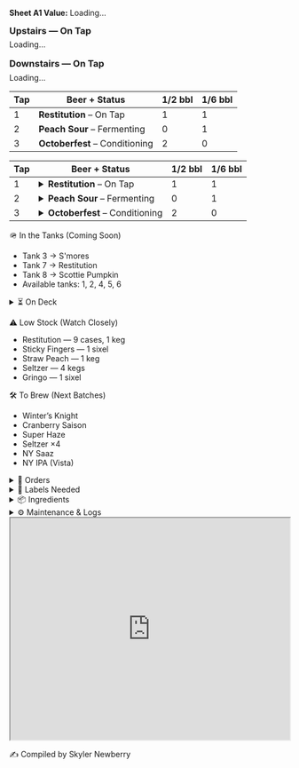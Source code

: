 
<strong>Sheet A1 Value:</strong>
<span id="sheet-value">Loading…</span>

<script>
  async function updateFromSheet() {
    // your published CSV link
    const url = "https://docs.google.com/spreadsheets/d/e/2PACX-1vTn3XrnFcps7_xm4HBCDfHCss0DB0Wwd5DRlXGxvE4hk9Nc_Hw8-6HuB6LS7p09BlOP44FhL_ByR1kQ/pub?output=csv";

    try {
      const res = await fetch(url, { cache: "no-cache" });
      const text = await res.text();

      // split by newlines and commas
      const rows = text.trim().split(/\r?\n/).map(r => r.split(","));

      // A1 = row 0, column 0
      const value = rows[0]?.[0] || "(empty)";

      document.getElementById("sheet-value").textContent = value;
    } catch (err) {
      console.error("Fetch error:", err);
      document.getElementById("sheet-value").textContent = "—";
    }
  }

  updateFromSheet();
  // Optional: auto-refresh every 10 minutes
  // setInterval(updateFromSheet, 10 * 60 * 1000);
</script>

<!-- === LIVE BEER TABLES (Upstairs / Downstairs) === -->
<div id="beer-upstairs">
  <h3>Upstairs — On Tap</h3>
  <div id="upstairs-table">Loading…</div>
</div>

<div id="beer-downstairs" style="margin-top:1rem;">
  <h3>Downstairs — On Tap</h3>
  <div id="downstairs-table">Loading…</div>
</div>

<style>
  /* Optional light styling (kept tiny & inline) */
  #beer-upstairs h3, #beer-downstairs h3 { margin: 0.2rem 0 0.4rem; }
  .beer-table { width: 100%; border-collapse: collapse; }
  .beer-table th, .beer-table td { border: 1px solid #ddd; padding: 6px 8px; }
  .beer-table th { background: #f5f3ee; text-align: left; }
  .beer-note { color:#555; font-style:italic; font-size:0.92em; }
</style>

<script>
  // 1) Your published CSV URL (the one you gave me)
  const CSV_URL = "https://docs.google.com/spreadsheets/d/e/2PACX-1vTn3XrnFcps7_xm4HBCDfHCss0DB0Wwd5DRlXGxvE4hk9Nc_Hw8-6HuB6LS7p09BlOP44FhL_ByR1kQ/pub?output=csv";

  // 2) Which column names in the sheet mean “location”? (any one match will do)
  const LOCATION_HEADERS = ["Location", "Area", "Floor", "Room", "Section"];

  // 3) Expected column names for the table. We’ll try to map flexibly.
  const CAND_TAP     = ["Tap", "#", "Tap #"];
  const CAND_BEER    = ["Beer", "Beer Name", "Name", "Beer + Status", "Beer/Status"];
  const CAND_STATUS  = ["Status", "State"]; // optional (we’ll combine Beer + Status if separate)
  const CAND_HALF    = ["1/2", "Half", "1/2 bbl", "Half bbl", "Half Barrel", "Half_BBL"];
  const CAND_SIXTH   = ["1/6", "Sixth", "1/6 bbl", "Sixth bbl", "Sixth Barrel", "Sixth_BBL"];
  const CAND_NOTES   = ["Notes", "Note", "Comments", "Comment"]; // optional

  // Utility: robust CSV parser (handles quotes and commas)
  function parseCSV(text) {
    const rows = [];
    let i = 0, field = '', row = [], inQuotes = false;
    while (i < text.length) {
      const c = text[i];
      if (inQuotes) {
        if (c === '"') {
          if (text[i+1] === '"') { field += '"'; i++; } // escaped quote
          else { inQuotes = false; }
        } else field += c;
      } else {
        if (c === '"') inQuotes = true;
        else if (c === ',') { row.push(field); field = ''; }
        else if (c === '\n' || c === '\r') {
          if (c === '\r' && text[i+1] === '\n') i++;
          row.push(field); field = '';
          if (row.length > 1 || row[0] !== '') rows.push(row);
          row = [];
        } else field += c;
      }
      i++;
    }
    // last field
    if (field.length || row.length) { row.push(field); rows.push(row); }
    return rows;
  }

  // Case-insensitive header index lookup with candidate lists
  function findIndex(headerRow, candidates) {
    const lower = headerRow.map(h => (h || "").trim().toLowerCase());
    for (const cand of candidates) {
      const idx = lower.indexOf(cand.toLowerCase());
      if (idx !== -1) return idx;
    }
    return -1;
  }

  // Build HTML table from rows
  function buildTable(rows, headerMap) {
    const { iTap, iBeer, iStatus, iHalf, iSixth, iNotes } = headerMap;

    let html = '<table class="beer-table"><thead><tr>' +
               '<th>Tap</th><th>Beer + Status</th><th>1/2 bbl</th><th>1/6 bbl</th>' +
               '</tr></thead><tbody>';

    for (const r of rows) {
      const tap   = iTap   >= 0 ? (r[iTap]   || "") : "";
      const beer  = iBeer  >= 0 ? (r[iBeer]  || "") : "";
      const stat  = iStatus>= 0 ? (r[iStatus]|| "") : "";
      const half  = iHalf  >= 0 ? (r[iHalf]  || "") : "";
      const sixth = iSixth >= 0 ? (r[iSixth] || "") : "";
      const notes = iNotes >= 0 ? (r[iNotes] || "") : "";

      const beerStatus = stat ? `<strong>${beer}</strong> — ${stat}` : `<strong>${beer}</strong>`;

      html += `<tr>
        <td>${tap}</td>
        <td>${beerStatus}${notes ? `<div class="beer-note">${notes}</div>` : ""}</td>
        <td>${half}</td>
        <td>${sixth}</td>
      </tr>`;
    }

    html += '</tbody></table>';
    return html;
  }

  async function render() {
    try {
      const res = await fetch(CSV_URL, { cache: "no-cache" });
      const text = await res.text();
      const rows = parseCSV(text);
      if (!rows.length) throw new Error("Empty CSV");

      const header = rows[0];
      const data = rows.slice(1).filter(r => r.some(v => (v || "").trim() !== "")); // drop blank rows

      // Map headers
      const iLoc   = findIndex(header, LOCATION_HEADERS);
      const iTap   = findIndex(header, CAND_TAP);
      const iBeer  = findIndex(header, CAND_BEER);
      const iStat  = findIndex(header, CAND_STATUS);
      const iHalf  = findIndex(header, CAND_HALF);
      const iSixth = findIndex(header, CAND_SIXTH);
      const iNotes = findIndex(header, CAND_NOTES);

      const headerMap = { iTap, iBeer, iStatus: iStat, iHalf, iSixth, iNotes };

      // Split by location (expects values like "Upstairs" / "Downstairs")
      let upstairs = data, downstairs = [];
      if (iLoc >= 0) {
        upstairs   = data.filter(r => (r[iLoc] || "").toLowerCase().includes("up"));
        downstairs = data.filter(r => (r[iLoc] || "").toLowerCase().includes("down"));
      }

      // If no location column, try to infer: even/odd taps? (optional, comment out if unwanted)
      if (iLoc === 0 - 1) {
        upstairs   = data.filter(r => parseInt(r[iTap], 10) % 2 === 1); // odd taps
        downstairs = data.filter(r => parseInt(r[iTap], 10) % 2 === 0); // even taps
      }

      document.getElementById("upstairs-table").innerHTML  =
        upstairs.length ? buildTable(upstairs, headerMap) : "<em>No upstairs rows found.</em>";
      document.getElementById("downstairs-table").innerHTML =
        downstairs.length ? buildTable(downstairs, headerMap) : "<em>No downstairs rows found.</em>";
    } catch (e) {
      console.error(e);
      document.getElementById("upstairs-table").textContent = "Failed to load sheet.";
      document.getElementById("downstairs-table").textContent = "Failed to load sheet.";
    }
  }

  render();
  // Auto-refresh every 10 minutes (optional)
  // setInterval(render, 10 * 60 * 1000);
</script>

<table>
  <thead>
    <tr>
      <th>Tap</th>
      <th>Beer + Status</th>
      <th>1/2 bbl</th>
      <th>1/6 bbl</th>
    </tr>
  </thead>
  <tbody>
    <tr>
      <td>1</td>
      <td><strong>Restitution</strong> – On Tap</td>
      <td>1</td>
      <td>1</td>
    </tr>
    <tr>
      <td>2</td>
      <td><strong>Peach Sour</strong> – Fermenting</td>
      <td>0</td>
      <td>1</td>
    </tr>
    <tr>
      <td>3</td>
      <td><strong>Octoberfest</strong> – Conditioning</td>
      <td>2</td>
      <td>0</td>
    </tr>
  </tbody>
</table>
<table>
  <thead>
    <tr>
      <th>Tap</th>
      <th>Beer + Status</th>
      <th>1/2 bbl</th>
      <th>1/6 bbl</th>
    </tr>
  </thead>
  <tbody>
    <tr>
      <td>1</td>
      <td>
        <details>
          <summary><strong>Restitution</strong> – On Tap</summary>
          <div><em>Notes:</em> Crisp amber ale, batch #23. Cleaned Sept 28. Next rotation Oct 10.</div>
        </details>
      </td>
      <td>1</td>
      <td>1</td>
    </tr>
    <tr>
      <td>2</td>
      <td>
        <details>
          <summary><strong>Peach Sour</strong> – Fermenting</summary>
          <div><em>Notes:</em> Target ABV 4.8%. Dry-hop Oct 7. Local peach purée.</div>
        </details>
      </td>
      <td>0</td>
      <td>1</td>
    </tr>
    <tr>
      <td>3</td>
      <td>
        <details>
          <summary><strong>Octoberfest</strong> – Conditioning</summary>
          <div><em>Notes:</em> Lagering at 38 °F. Ready mid-October.</div>
        </details>
      </td>
      <td>2</td>
      <td>0</td>
    </tr>
  </tbody>
</table>


🪖 In the Tanks (Coming Soon)

- Tank 3 → S'mores
- Tank 7 → Restitution
- Tank 8 → Scottie Pumpkin
- Available tanks: 1, 2, 4, 5, 6

<details> <summary>⏳ On Deck</summary>
- She’s a Peach (7)
- Road Soda (2 sixels)
- 99 Problems (3)
- Mole Stout (3)
- Cider (4 sixels)
- Juicy Haze (2 sixels)
- My Boy Blue (4)
- Jacks (2)
- Founders Sept (7)
- Hindsight (1 sixel)
- Founders Oct (7)
</details>


⚠️ Low Stock (Watch Closely)

- Restitution — 9 cases, 1 keg
- Sticky Fingers — 1 sixel
- Straw Peach — 1 keg
- Seltzer — 4 kegs
- Gringo — 1 sixel

🛠 To Brew (Next Batches)
- Winter’s Knight
- Cranberry Saison
- Super Haze
- Seltzer ×4
- NY Saaz
- NY IPA (Vista)

<details>
  <summary>📄 Orders</summary>

  <div markdown="1">

- Eagle (10/03): Restitution — 16 kegs, 12 sixels

  </div>
</details> 

<details> <summary>🧻 Labels Needed</summary>

- Upcoming Brews:
  - Winter’s Knight
  - Super Haze
- Inventory:
  - Boston South Irish Stout
  - S’mores
  - New West Coast
  - Founders Sept
  - Cherry Pineapple Sour
</details>
<details> <summary>📦 Ingredients</summary>

Needed:
- Galaxy — 44 lbs
- Amarillo — 44 lbs

<details> <summary>🌿 Hops On Hand</summary>
A–C

- Amarillo —
(5 lbs)

- Azacca —
(33 lbs)

- Centennial —
(221 lbs)

- Chinook —
(5 lbs)

- Citra —
(80 lbs)

D–N

- El Dorado —
(27 lbs)

- Mandarina —
(5 lbs)

- Nugget —
(27 lbs)

- NY Chinook —
(11 lbs)

S–Z

- Saaz —
(11 lbs)

- Simcoe —
(33 lbs)

- Vallestia —
(38 lbs)

- Warrior —
(5 lbs)

- Zeus —
(33 lbs)

- 32 DE 2021 —
(11 lbs)

</details>
</details>

<details>
  <summary>⚙️ Maintenance & Logs</summary>

  <div markdown="1">

### ❄️ Glycol Chiller Log

| Date       | Event |
|------------|-------|
| 2025-09-01 | Chiller off → glycol very low, topped off with glycol + water, restarted. |
| 2025-05-27 | New set of fuses received, waiting to install (pump bypassed). |

---

### 🔥 Kettle Log

| Date       | Event |
|------------|-------|
| 2025-09-22 | Accidentally left boils on → burn tops. Second brew proceeding. Investigating with caustic + acid cycle. |

---

### 🧊 Big Cooler Log

| Date       | Event |
|------------|-------|
| 2025-10-02 | Temp check — 40°F (normal). |

  </div>
</details>


<iframe 
  src="https://docs.google.com/spreadsheets/d/e/2PACX-1vTn3XrnFcps7_xm4HBCDfHCss0DB0Wwd5DRlXGxvE4hk9Nc_Hw8-6HuB6LS7p09BlOP44FhL_ByR1kQ/pubhtml?widget=true&amp;headers=false" 
  width="100%" 
  height="400">
  </iframe>

✍️ Compiled by Skyler Newberry
